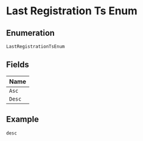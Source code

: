 
# Last Registration Ts Enum

## Enumeration

`LastRegistrationTsEnum`

## Fields

| Name |
|  --- |
| `Asc` |
| `Desc` |

## Example

```
desc
```

